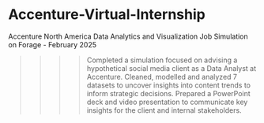 # Accenture-Virtual-Internship
Accenture North America Data Analytics and Visualization Job Simulation on Forage - February 2025

>>>>Completed a simulation focused on advising a hypothetical social media client as a Data Analyst at Accenture.
Cleaned, modelled and analyzed 7 datasets to uncover insights into content trends to inform strategic decisions.
Prepared a PowerPoint deck and video presentation to communicate key insights for the client and internal stakeholders.

